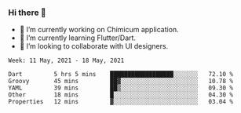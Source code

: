 ### Hi there 👋

<!--
**devcat37/devcat37** is a ✨ _special_ ✨ repository because its `README.md` (this file) appears on your GitHub profile.-->


- 🔭 I’m currently working on Chimicum application.
- 🌱 I’m currently learning Flutter/Dart.
- 👯 I’m looking to collaborate with UI designers.
<!-- - 🤔 I’m looking for help with ... -->

<!--START_SECTION:waka-->
```text
Week: 11 May, 2021 - 18 May, 2021

Dart         5 hrs 5 mins    ██████████████████░░░░░░░   72.10 % 
Groovy       45 mins         ██▓░░░░░░░░░░░░░░░░░░░░░░   10.78 % 
YAML         39 mins         ██▒░░░░░░░░░░░░░░░░░░░░░░   09.30 % 
Other        18 mins         █░░░░░░░░░░░░░░░░░░░░░░░░   04.30 % 
Properties   12 mins         ▓░░░░░░░░░░░░░░░░░░░░░░░░   03.04 % 
```
<!--END_SECTION:waka-->
